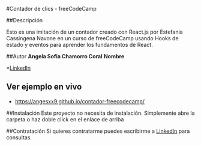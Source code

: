 #Contador de clics - freeCodeCamp

##Descripción

Esto es una imitación de un contador creado con React.js por Estefania Cassingena Navone en un curso de freeCodeCamp usando Hooks de estado y eventos para aprender los fundamentos de React.

##Autor
**Angela Sofia Chamorro Coral**
**Nombre**

*[LinkedIn](https://www.linkedin.com/in/angela-sofia-chamorro-coral-693968251/)

## Ver ejemplo en vivo
- https://angesxx9.github.io/contador-freecodecamp/

##Instalación
Este proyecto no necesita de instalación. Simplemente abre la carpeta o haz doble click en el enlace de arriba

##Contratación
Si quieres contratarme puedes escribirme a [LinkedIn](https://www.linkedin.com/in/angela-sofia-chamorro-coral-693968251/) para consultas.
